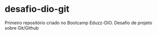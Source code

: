 # desafio-dio-git
Primeiro repositório criado no Bootcamp Eduzz-DIO. Desafio de projeto sobre Git/Github
